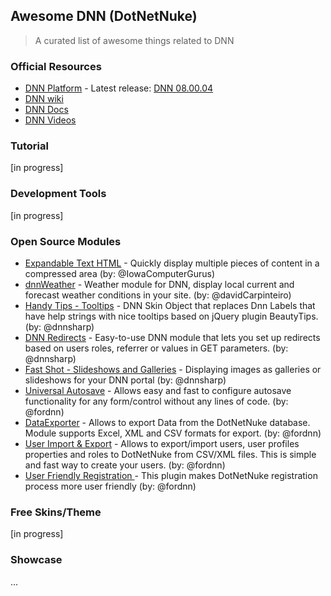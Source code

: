 ## Awesome DNN (DotNetNuke)

> A curated list of awesome things related to DNN

### Official Resources
- [DNN Platform](https://github.com/dnnsoftware/Dnn.Platform) - Latest release: [DNN 08.00.04](https://github.com/dnnsoftware/Dnn.Platform/releases)
- [DNN wiki](http://www.dnnsoftware.com/wiki)
- [DNN Docs](http://www.dnnsoftware.com/docs/index.html)
- [DNN Videos](http://www.dnnsoftware.com/videos)

### Tutorial

[in progress]

### Development Tools

[in progress]

### Open Source Modules
- [Expandable Text HTML](https://github.com/IowaComputerGurus/DNN-ExpandableText) - Quickly display multiple pieces of content in a compressed area (by: @IowaComputerGurus)
- [dnnWeather](http://dnnweather.codeplex.com/releases) - Weather module for DNN, display local current and forecast weather conditions in your site. (by: @davidCarpinteiro)
- [Handy Tips - Tooltips](https://github.com/bogdan-litescu/DnNSharp-HandyTips) - DNN Skin Object that replaces Dnn Labels that have help strings with nice tooltips based on jQuery plugin BeautyTips. (by: @dnnsharp)
- [DNN Redirects](https://github.com/bogdan-litescu/DnnRedirect) - Easy-to-use DNN module that lets you set up redirects based on users roles, referrer or values in GET parameters. (by: @dnnsharp)
- [Fast Shot - Slideshows and Galleries](https://github.com/bogdan-litescu/DnnSharp-FastShot) - Displaying images as galleries or slideshows for your DNN portal (by: @dnnsharp)
- [Universal Autosave](https://github.com/fordnn/universal-autosave/) - Allows easy and fast to configure autosave functionality for any form/control without any lines of code. (by: @fordnn)
- [DataExporter](https://dataexport.codeplex.com/) - Allows to export Data from the DotNetNuke database. Module supports Excel, XML and CSV formats for export. (by: @fordnn)
- [User Import & Export](https://usersexportimport.codeplex.com/) - Allows to export/import users, user profiles properties and roles to DotNetNuke from CSV/XML files. This is simple and fast way to create your users. (by: @fordnn)
- [User Friendly Registration ](https://ufregistrationplugin.codeplex.com/) - This plugin makes DotNetNuke registration process more user friendly (by: @fordnn)

### Free Skins/Theme

[in progress]

### Showcase

...
